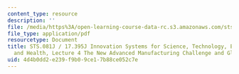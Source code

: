 ```yaml
---
content_type: resource
description: ''
file: /media/https%3A/open-learning-course-data-rc.s3.amazonaws.com/sts-081-innovation-systems-for-science-technology-energy-manufacturing-and-health-spring-2017/4d4b0dd2e239f9b09ce17b88ce052c7e_MITSTS_081JS17_lec4.pdf
file_type: application/pdf
resourcetype: Document
title: STS.081J / 17.395J Innovation Systems for Science, Technology, Energy, Manufacturing,
  and Health, Lecture 4 The New Advanced Manufacturing Challenge and Globalization
uid: 4d4b0dd2-e239-f9b0-9ce1-7b88ce052c7e
---
```

